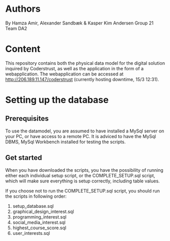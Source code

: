 # Authors
By Hamza Amir, Alexander Sandbæk & Kasper Kim Andersen
Group 21
Team DA2

# Content
This repository contains both the physical data model for the digital solution inquired by Coderstrust, as well as the application in the form of a webapplication.
The webapplication can be accessed at http://206.189.11.147/coderstrust (currently hosting downtime, 15/3 12:31).


# Setting up the database


## Prerequisites
To use the datamodel, you are assumed to have installed a MySql server on your PC, or have access to a remote PC.
It is adviced to have the MySql DBMS, MySql Workbench installed for testing the scripts.

## Get started
When you have downloaded the scripts, you have the possibility of running either each individual setup script, or the COMPLETE_SETUP.sql script, which will make sure everything is setup correctly, including table values.

If you choose not to run the COMPLETE_SETUP.sql script, you should run the scripts in following order:
1. setup_database.sql
2. graphical_design_interest.sql
3. programming_interest.sql
4. social_media_interest.sql
5. highest_course_score.sql
6. user_interests.sql
